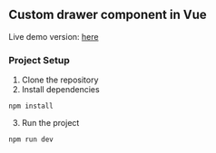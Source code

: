 ## Custom drawer component in Vue

Live demo version: [here](https://custom-drawer.netlify.app/)

### Project Setup
1. Clone the repository
2. Install dependencies
```
npm install
```
3. Run the project
```
npm run dev
```
